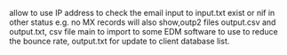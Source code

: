 allow to use IP address to check the email input to input.txt exist or nif in other status e.g. no MX records will also show,outp2 files output.csv and output.txt, csv file main to import to some EDM software to use to reduce the bounce rate, output.txt for update to client database list.
